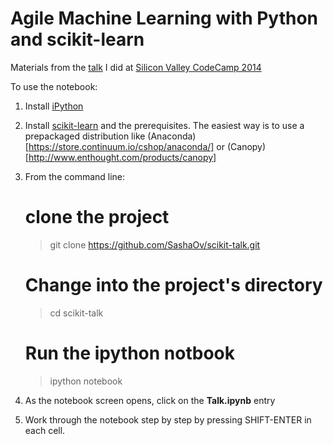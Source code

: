 # Agile Machine Learning with Python and scikit-learn
Materials from the [talk](http://www.siliconvalley-codecamp.com/Session/2014/agile-machine-learning-with-scikit-learn) 
I did at [Silicon Valley CodeCamp 2014](http://www.siliconvalley-codecamp.com/)

To use the notebook:

  1. Install [iPython](http://ipython.org/)
  2. Install [scikit-learn](http://scikit-learn.org/) and the prerequisites. The easiest way is to use a prepackaged 
distribution like (Anaconda)[https://store.continuum.io/cshop/anaconda/] or 
(Canopy)[http://www.enthought.com/products/canopy]
  3. From the command line:
         
       # clone the project 
       > git clone https://github.com/SashaOv/scikit-talk.git
       # Change into the project's directory
       > cd scikit-talk
       # Run the ipython notbook
       > ipython notebook
       
  4. As the notebook screen opens, click on the **Talk.ipynb** entry
  5. Work through the notebook step by step by pressing SHIFT-ENTER in each cell.
